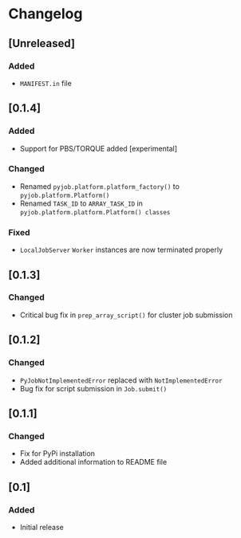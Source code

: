 
# Changelog

## [Unreleased]
### Added
- `MANIFEST.in` file

## [0.1.4]
### Added
- Support for PBS/TORQUE added [experimental]
### Changed
- Renamed `pyjob.platform.platform_factory()` to `pyjob.platform.Platform()`
- Renamed `TASK_ID` to `ARRAY_TASK_ID` in `pyjob.platform.platform.Platform() classes`
### Fixed
- `LocalJobServer` `Worker` instances are now terminated properly

## [0.1.3]
### Changed
- Critical bug fix in ``prep_array_script()`` for cluster job submission

## [0.1.2]
### Changed
- ``PyJobNotImplementedError`` replaced with ``NotImplementedError``
- Bug fix for script submission in ``Job.submit()``

## [0.1.1]
### Changed
- Fix for PyPi installation
- Added additional information to README file

## [0.1]
### Added
- Initial release
